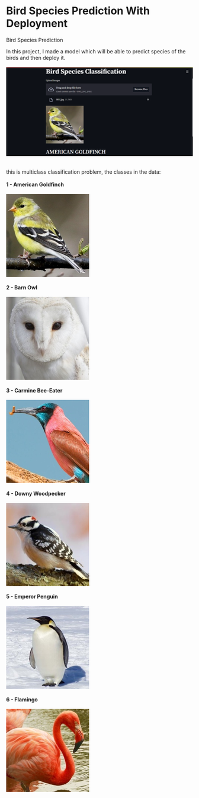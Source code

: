 # Bird Species Prediction With Deployment

Bird Species Prediction<br>

In this project, I made a model which will be able to predict species of the birds and then deploy it.<br><br>
<img src = 'Deploymen Photo.png'><br><br>

this is multiclass classification problem, the classes in the data:<br><br>
**1 - American Goldfinch**<br><br>
<img src = 'Data/Bird Speciees Dataset/AMERICAN GOLDFINCH/001.jpg'><br><br>
**2 - Barn Owl**<br><br>
<img src = 'Data/Bird Speciees Dataset/BARN OWL/002.jpg'><br><br>
**3 - Carmine Bee-Eater**<br><br>
<img src = 'Data/Bird Speciees Dataset/CARMINE BEE-EATER/003.jpg'><br><br>
**4 - Downy Woodpecker**<br><br>
<img src = 'Data/Bird Speciees Dataset/DOWNY WOODPECKER/001.jpg'><br><br>
**5 - Emperor Penguin**<br><br>
<img src = 'Data/Bird Speciees Dataset/EMPEROR PENGUIN/001.jpg'><br><br>
**6 - Flamingo**<br><br>
<img src = 'Data/Bird Speciees Dataset/FLAMINGO/001.jpg'><br><br>
